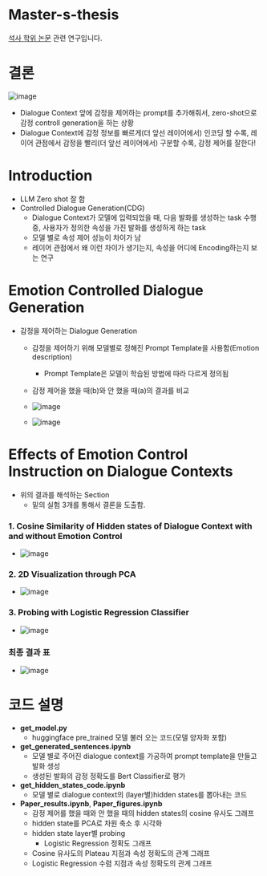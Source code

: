 # Master-s-thesis
[석사 학위 논문](chrome-extension://oemmndcbldboiebfnladdacbdfmadadm/file:///C:/Users/Songwooseok/Downloads/%EC%86%A1%EC%9A%B0%EC%84%9D_%EC%84%9D%EC%82%AC%ED%95%99%EC%9C%84%EC%B2%AD%EA%B5%AC%EB%85%BC%EB%AC%B8%20(1).pdf) 관련 연구입니다.

# 결론 
![image](https://github.com/Songwooseok123/Master-s-thesis/assets/80091008/50b5da15-426d-4054-b19e-5e468e779d07)

- Dialogue Context 앞에 감정을 제어하는 prompt를 추가해줘서, zero-shot으로 감정 controll generation을 하는 상황 
- Dialogue Context에 감정 정보를 빠르게(더 앞선 레이어에서) 인코딩 할 수록, 레이어 관점에서 감정을 빨리(더 앞선 레이어에서) 구분할 수록, 감정 제어를 잘한다!

# Introduction
- LLM Zero shot 잘 함
- Controlled Dialogue Generation(CDG)
  - Dialogue Context가 모델에 입력되었을 때, 다음 발화를 생성하는 task 수행 중, 사용자가 정의한 속성을 가진 발화를 생성하게 하는 task
  - 모델 별로 속성 제어 성능이 차이가 남
  - 레이어 관점에서 왜 이런 차이가 생기는지, 속성을 어디에 Encoding하는지 보는 연구

# Emotion Controlled Dialogue Generation
- 감정을 제어하는 Dialogue Generation
  - 감정을 제어하기 위해 모델별로 정해진 Prompt Template을 사용함(Emotion description)
    - Prompt Template은 모델이 학습된 방법에 따라 다르게 정의됨
  - 감정 제어을 했을 때(b)와 안 했을 때(a)의 결과를 비교
  - ![image](https://github.com/Songwooseok123/Master-s-thesis/assets/80091008/10cb82da-16cd-487e-af9e-5f4297433442)

  - ![image](https://github.com/Songwooseok123/Master-s-thesis/assets/80091008/c0434aca-305c-495e-a43f-acc01e6bb6c1)

# Effects of Emotion Control Instruction on Dialogue Contexts
- 위의 결과를 해석하는 Section
  - 밑의 실험 3개를 통해서 결론을 도출함.
### 1. Cosine Similarity of Hidden states of Dialogue Context with and without Emotion Control
  - ![image](https://github.com/Songwooseok123/Master-s-thesis/assets/80091008/c1d555db-5ede-4f92-ab17-a4a46358c123)
### 2. 2D Visualization through PCA
  - ![image](https://github.com/Songwooseok123/Master-s-thesis/assets/80091008/d8e53a58-e748-4177-94ec-0a0ceeea1689)
### 3. Probing with Logistic Regression Classifier
  - ![image](https://github.com/Songwooseok123/Master-s-thesis/assets/80091008/26904a66-27c2-4011-acc8-cc50adc40442)
### 최종 결과 표 
- ![image](https://github.com/Songwooseok123/Master-s-thesis/assets/80091008/d689aff8-7858-4df0-9245-85d8243ede34)




# 코드 설명
- **get_model.py**
  - huggingface pre_trained 모델 불러 오는 코드(모델 양자화 포함)
- **get_generated_sentences.ipynb**
  - 모델 별로 주어진 dialogue context를 가공하여 prompt template을 만들고 발화 생성
  - 생성된 발화의 감정 정확도를 Bert Classifier로 평가
- **get_hidden_states_code.ipynb**
  - 모델 별로 dialogue context의 (layer별)hidden states를 뽑아내는 코드 
- **Paper_results.ipynb**, **Paper_figures.ipynb**
  - 감정 제어를 했을 때와 안 했을 때의 hidden states의 cosine 유사도 그래프 
  - hidden state를 PCA로 차원 축소 후 시각화 
  - hidden state layer별 probing
    - Logistic Regression 정확도 그래프
  - Cosine 유사도의 Plateau 지점과 속성 정확도의 관계 그래프
  - Logistic Regression 수렴 지점과 속성 정확도의 관계 그래프

